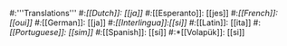 #:'''Translations'''
#:*[[Dutch]]: [[ja]]
#:*[[Esperanto]]: [[jes]]
#:*[[French]]: [[oui]]
#:*[[German]]: [[ja]]
#:*[[Interlingua]]:[[si]]
#:*[[Latin]]: [[ita]]
#:*[[Portuguese]]: [[sim]]
#:*[[Spanish]]: [[sí]]
#:*[[Volapük]]: [[si]]